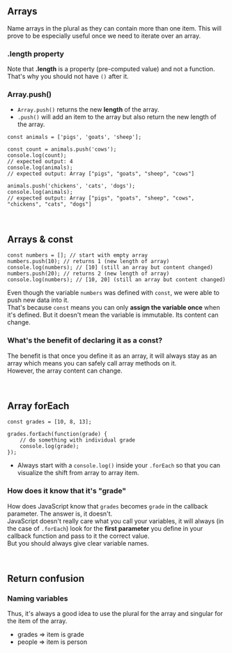 ## Arrays
Name arrays in the plural as they can contain more than one item. This will prove to be especially useful once we need to iterate over an array.    

### .length property
Note that **.length** is a property (pre-computed value) and not a function. That's why you should not have ```()``` after it.    

### Array.push()
- ```Array.push()``` returns the new **length** of the array.
- ```.push()``` will add an item to the array but also return the new length of the array.
```
const animals = ['pigs', 'goats', 'sheep'];

const count = animals.push('cows');
console.log(count);
// expected output: 4
console.log(animals);
// expected output: Array ["pigs", "goats", "sheep", "cows"]

animals.push('chickens', 'cats', 'dogs');
console.log(animals);
// expected output: Array ["pigs", "goats", "sheep", "cows", "chickens", "cats", "dogs"]
``` 

<br/>

## Arrays & const
```
const numbers = []; // start with empty array
numbers.push(10); // returns 1 (new length of array)
console.log(numbers); // [10] (still an array but content changed)
numbers.push(20); // returns 2 (new length of array)
console.log(numbers); // [10, 20] (still an array but content changed)
```
Even though the variable ```numbers``` was defined with ```const```, we were able to push new data into it.       
That's because ```const``` means you can only **assign the variable once** when it's defined. But it doesn't mean the variable is immutable. Its content can change.      

### What's the benefit of declaring it as a const?
The benefit is that once you define it as an array, it will always stay as an array which means you can safely call array methods on it.    
However, the array content can change.  

<br/>

## Array forEach
```
const grades = [10, 8, 13];

grades.forEach(function(grade) {
    // do something with individual grade
    console.log(grade);
});
```
- Always start with a ```console.log()``` inside your ```.forEach``` so that you can visualize the shift from array to array item.

### How does it know that it's "grade"
How does JavaScript know that ```grades``` becomes ```grade``` in the callback parameter. The answer is, it doesn't.    
JavaScript doesn't really care what you call your variables, it will always (in the case of ```.forEach```) look for the **first parameter** you define in your callback function and pass to it the correct value.   
But you should always give clear variable names.    

<br/>

## Return confusion
### Naming variables
Thus, it's always a good idea to use the plural for the array and singular for the item of the array.   
- grades => item is grade
- people => item is person


























